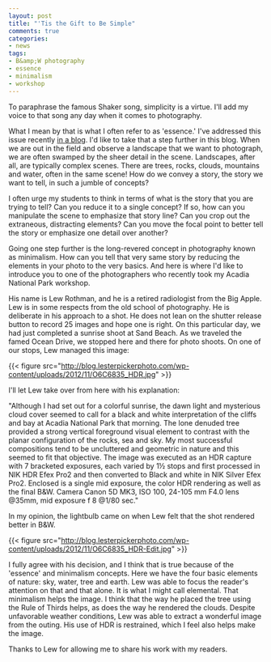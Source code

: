 ```yaml
---
layout: post
title: "'Tis the Gift to Be Simple"
comments: true
categories:
- news
tags:
- B&amp;W photography
- essence
- minimalism
- workshop
---
```

To paraphrase the famous Shaker song, simplicity is a virtue. I'll add my voice to that song any day when it comes to photography.

What I mean by that is what I often refer to as 'essence.' I've addressed this issue recently [in a blog](http://blog.lesterpickerphoto.com/2012/11/08/finding-the-essence/). I'd like to take that a step further in this blog. When we are out in the field and observe a landscape that we want to photograph, we are often swamped by the sheer detail in the scene. Landscapes, after all, are typically complex scenes. There are trees, rocks, clouds, mountains and water, often in the same scene! How do we convey a story, the story we want to tell, in such a jumble of concepts?

I often urge my students to think in terms of what is the story that you are trying to tell? Can you reduce it to a single concept? If so, how can you manipulate the scene to emphasize that story line? Can you crop out the extraneous, distracting elements? Can you move the focal point to better tell the story or emphasize one detail over another?

Going one step further is the long-revered concept in photography known as minimalism. How can you tell that very same story by reducing the elements in your photo to the very basics. And here is where I'd like to introduce you to one of the photographers who recently took my Acadia National Park workshop.

His name is Lew Rothman, and he is a retired radiologist from the Big Apple. Lew is in some respects from the old school of photography. He is deliberate in his approach to a shot. He does not lean on the shutter release button to record 25 images and hope one is right. On this particular day, we had just completed a sunrise shoot at Sand Beach. As we traveled the famed Ocean Drive, we stopped here and there for photo shoots. On one of our stops, Lew managed this image:

{{< figure src="http://blog.lesterpickerphoto.com/wp-content/uploads/2012/11/O6C6835_HDR.jpg" >}} 

I'll let Lew take over from here with his explanation:

"Although I had set out for a colorful sunrise, the dawn light and mysterious cloud cover seemed to call for a black and white interpretation of the cliffs and bay at Acadia National Park that morning. The lone denuded tree provided a strong vertical foreground visual element to contrast with the planar configuration of the rocks, sea and sky. My most successful compositions tend to be uncluttered and geometric in nature and this seemed to fit that objective. The image was executed as an HDR capture with 7 bracketed exposures, each varied by 1½ stops and first processed in NIK HDR Efex Pro2 and then converted to Black and white in NIK Silver Efex Pro2. Enclosed is a single mid exposure, the color HDR rendering as well as the final B&amp;W. Camera Canon 5D MK3, ISO 100, 24-105 mm F4.0 lens @35mm, mid exposure f 8 @1/80 sec."

In my opinion, the lightbulb came on when Lew felt that the shot rendered better in B&amp;W.

{{< figure src="http://blog.lesterpickerphoto.com/wp-content/uploads/2012/11/O6C6835_HDR-Edit.jpg" >}} 

I fully agree with his decision, and I think that is true because of the 'essence' and minimalism concepts. Here we have the four basic elements of nature: sky, water, tree and earth. Lew was able to focus the reader's attention on that and that alone. It is what I might call elemental. That minimalism helps the image. I think that the way he placed the tree using the Rule of Thirds helps, as does the way he rendered the clouds. Despite unfavorable weather conditions, Lew was able to extract a wonderful image from the outing. His use of HDR is restrained, which I feel also helps make the image.

Thanks to Lew for allowing me to share his work with my readers.

 